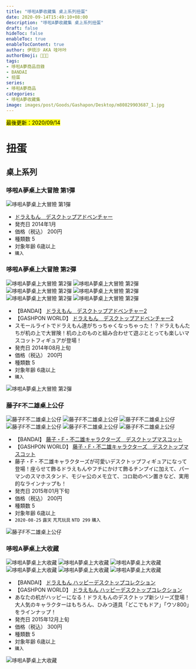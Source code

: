 ```yaml
---
title: "哆啦A夢收藏集 桌上系列扭蛋"
date: 2020-09-14T15:49:10+08:00
description: "哆啦A夢收藏集 桌上系列扭蛋"
draft: false
hideToc: false
enableToc: true
enableTocContent: true
author: 伊琉沙 AKA 哇咔咔
authorEmoji: 👩🏿‍🚀
tags: 
- 哆啦A夢商品目錄
- BANDAI
- 扭蛋
series:
- 哆啦A夢商品
categories:
- 哆啦A夢收藏集
image: images/post/Goods/Gashapon/Desktop/m80829903687_1.jpg
---
```

<mark>最後更新：2020/09/14</mark>

# 扭蛋
## 桌上系列
### 哆啦A夢桌上大冒險 第1彈
![哆啦A夢桌上大冒險 第1彈](/images/post/Goods/Gashapon/Desktop/m80829903687_1.jpg)
+ [ドラえもん　デスクトップアドベンチャー](#哆啦A夢桌上大冒險-第1彈)
+ 発売日 2014年1月
+ 価格（税込） 200円
+ 種類数 5
+ 対象年齢 6歳以上
+ `購入`

### 哆啦A夢桌上大冒險 第2彈
![哆啦A夢桌上大冒險 第2彈](/images/post/Goods/Gashapon/Desktop/1000091012_1.jpg)
![哆啦A夢桌上大冒險 第2彈](/images/post/Goods/Gashapon/Desktop/1000091012_2.jpg)
![哆啦A夢桌上大冒險 第2彈](/images/post/Goods/Gashapon/Desktop/1000091012_3.jpg)
![哆啦A夢桌上大冒險 第2彈](/images/post/Goods/Gashapon/Desktop/1000091012_4.jpg)
![哆啦A夢桌上大冒險 第2彈](/images/post/Goods/Gashapon/Desktop/1000091012_5.jpg)
![哆啦A夢桌上大冒險 第2彈](/images/post/Goods/Gashapon/Desktop/1000091012_6.jpg)
+ 【BANDAI】
[ドラえもん　デスクトップアドベンチャー2](https://www.bandai.co.jp/catalog/item.php?jan_cd=4543112900395000)
+ 【GASHPON WORLD】
[ドラえもん　デスクトップアドベンチャー2](https://gashapon.jp/products/detail.html?jan_code=4543112900395000)
+ スモールライトでドラえもん達がちっちゃくなっちゃった！？ドラえもんたちが机の上で大冒険！机の上のものと組み合わせて遊ぶととっても楽しいマスコットフィギュアが登場！
+ 発売日 2014年08月上旬
+ 価格（税込） 200円
+ 種類数 5
+ 対象年齢 6歳以上
+ `購入`

![哆啦A夢桌上大冒險 第2彈](/images/post/Goods/Gashapon/Desktop/1000091012_0.jpg)

### 藤子F不二雄桌上公仔
![藤子F不二雄桌上公仔](/images/post/Goods/Gashapon/Desktop/1000095400_1.jpg)
![藤子F不二雄桌上公仔](/images/post/Goods/Gashapon/Desktop/1000095400_2.jpg)
![藤子F不二雄桌上公仔](/images/post/Goods/Gashapon/Desktop/1000095400_3.jpg)
![藤子F不二雄桌上公仔](/images/post/Goods/Gashapon/Desktop/1000095400_4.jpg)
![藤子F不二雄桌上公仔](/images/post/Goods/Gashapon/Desktop/1000095400_5.jpg)
![藤子F不二雄桌上公仔](/images/post/Goods/Gashapon/Desktop/1000095400_6.jpg)
+ 【BANDAI】
[藤子・F・不二雄キャラクターズ　デスクトップマスコット](https://www.bandai.co.jp/catalog/item.php?jan_cd=4543112940964000)
+ 【GASHPON WORLD】
[藤子・F・不二雄キャラクターズ　デスクトップマスコット](https://gashapon.jp/products/detail.html?jan_code=4543112940964000)
+ 藤子・F・不二雄キャラクターズが可愛いデスクトップフィギュアになって登場！座らせて飾るドラえもんやフチにかけて飾るチンプイに加えて、パーマンのスマホスタンド、モジャ公のメモ立て、コロ助のペン置きなど、実用的なラインナップも！
+ 発売日 2015年01月下旬
+ 価格（税込） 200円
+ 種類数 5
+ 対象年齢 6歳以上
+ `2020-08-25` `露天` `芃芃玩具` `NTD 299` `購入`

![藤子F不二雄桌上公仔](/images/post/Goods/Gashapon/Desktop/1000095400_0.jpg)

### 哆啦A夢桌上大收藏
![哆啦A夢桌上大收藏](/images/post/Goods/Gashapon/1000101343_1.jpg)
![哆啦A夢桌上大收藏](/images/post/Goods/Gashapon/1000101343_2.jpg)
![哆啦A夢桌上大收藏](/images/post/Goods/Gashapon/1000101343_3.jpg)
![哆啦A夢桌上大收藏](/images/post/Goods/Gashapon/1000101343_4.jpg)
![哆啦A夢桌上大收藏](/images/post/Goods/Gashapon/1000101343_5.jpg)
![哆啦A夢桌上大收藏](/images/post/Goods/Gashapon/1000101343_6.jpg)
+ 【BANDAI】
[ドラえもん ハッピーデスクトップコレクション](https://www.bandai.co.jp/catalog/item.php?jan_cd=4549660028536000)
+ 【GASHPON WORLD】
[ドラえもん ハッピーデスクトップコレクション](https://gashapon.jp/products/detail.html?jan_code=4549660028536000)
+ あなたの机がハッピーになる！ドラえもんのデスクトップ新シリーズ登場！大人気のキャラクターはもちろん、ひみつ道具「どこでもドア」「ウソ800」をラインナップ！
+ 発売日 2015年12月上旬
+ 価格（税込） 300円
+ 種類数 5
+ 対象年齢 6歳以上
+ `購入`

![哆啦A夢桌上大收藏](/images/post/Goods/Gashapon/1000101343_0.jpg)
